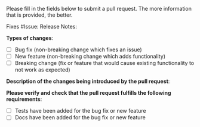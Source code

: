 Please fill in the fields below to submit a pull request.  The more information that is provided, the better.

Fixes #Issue:
Release Notes:

**Types of changes**:
<!--- What types of changes does your code introduce? Put an `x` in all the boxes that apply: -->
- [  ] Bug fix (non-breaking change which fixes an issue)
- [  ] New feature (non-breaking change which adds functionality)
- [  ] Breaking change (fix or feature that would cause existing functionality to not work as expected)

**Description of the changes being introduced by the pull request**:

**Please verify and check that the pull request fulfills the following requirements**:

- [ ] Tests have been added for the bug fix or new feature
- [ ] Docs have been added for the bug fix or new feature

